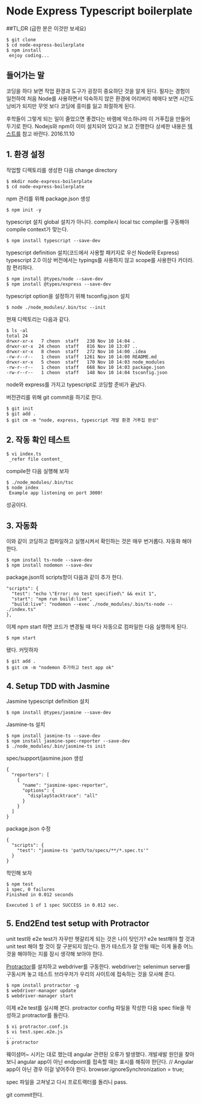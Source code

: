 # Node Express Typescript boilerplate

##TL;DR (급한 분은 이것만 보세요)
```
$ git clone
$ cd node-express-boilerplate
$ npm install
 enjoy coding...
```

## 들어가는 말
코딩을 하다 보면 작업 환경과 도구가 굉장히 중요하단 것을 알게 된다.
필자는 경험이 일천하여 처음 Node를 사용하면서 익숙하지 않은 환경에 어리버리 헤매다 보면 
시간도 낭비가 되지만 무엇 보다 코딩에 흥미를 잃고 좌절하게 된다.

후학들이 그렇게 되는 일이 줄었으면 좋겠다는 바램에 약소하나마 이 거푸집을 만들어 두기로 한다.
Nodejs와 npm이 이미 설치되어 있다고 보고 진행한다
상세한 내용은 [텍스트를](https://basarat.gitbooks.io/typescript/content/docs/quick/nodejs.html) 참고 바란다.
2016.11.10

## 1. 환경 설정
작업할 디렉토리를 생성한 다음 change directory
```
$ mkdir node-express-boilerplate
$ cd node-express-boilerplate
```
npm 관리를 위해 package.json 생성
```
$ npm init -y
```
typescript 설치
global 설치가 아니다.
compile시 local tsc compiler를 구동해야 compile context가 맞는다.
```
$ npm install typescript --save-dev
```
typescript definition 설치(코드에서 사용할 패키지로 우선 Node와 Express)
typescript 2.0 이상 버전에서는 typings를 사용하지 않고 scope를 사용한다 카더라.
참 편리하다.
```
$ npm install @types/node --save-dev
$ npm install @types/express --save-dev
```
typescript option을 설정하기 위해 tsconfig.json 설치
```
$ node ./node_modules/.bin/tsc --init
```

현재 디렉토리는 다음과 같다.

```
$ ls -al
total 24
drwxr-xr-x   7 cheon  staff   238 Nov 10 14:04 .
drwxr-xr-x  24 cheon  staff   816 Nov 10 13:07 ..
drwxr-xr-x   8 cheon  staff   272 Nov 10 14:00 .idea
-rw-r--r--   1 cheon  staff  1261 Nov 10 14:00 README.md
drwxr-xr-x   5 cheon  staff   170 Nov 10 14:03 node_modules
-rw-r--r--   1 cheon  staff   668 Nov 10 14:03 package.json
-rw-r--r--   1 cheon  staff   148 Nov 10 14:04 tsconfig.json
```

node와 express를 가지고 typescript로 코딩할 준비가 끝났다.

버전관리를 위해 git commit을 하기로 한다.
```
$ git init
$ git add .
$ git cm -m "node, express, typescript 개발 환경 거푸집 완성"
```
## 2. 작동 확인 테스트
```
$ vi index.ts
 _refer file content_
```
compile한 다음 실행해 보자
```
$ ./node_modules/.bin/tsc
$ node index
 Example app listening on port 3000!
```
성공이다.

## 3. 자동화
이와 같이 코딩하고 컴파일하고 실행시켜서 확인하는 것은 매우 번거롭다.
자동화 해야 한다.
```
$ npm install ts-node --save-dev
$ npm install nodemon --save-dev
```

package.json의 scripts항이 다음과 같이 추가 한다.
```
"scripts": {
  "test": "echo \"Error: no test specified\" && exit 1",
  "start": "npm run build:live",
  "build:live": "nodemon --exec ./node_modules/.bin/ts-node -- ./index.ts"
},
```

이제 npm start 하면 코드가 변경될 때 마다 자동으로 컴파일한 다음 실행하게 된다.
```
$ npm start
```

됐다. 커밋하자
```
$ git add .
$ git cm -m "nodemon 추가하고 test app ok"
```

## 4. Setup TDD with Jasmine

Jasmine typescript definition 설치
```
$ npm install @types/jasmine --save-dev
```
Jasmine-ts 설치
```
$ npm install jasmine-ts --save-dev
$ npm install jasmine-spec-reporter --save-dev
$ ./node_modules/.bin/jasmine-ts init
```
spec/support/jasmine.json 생성
```
{
  "reporters": [
    {
      "name": "jasmine-spec-reporter",
      "options": {
        "displayStacktrace": "all"
      }
    }
  ]
}
```

package.json 수정
```
{
  "scripts": {
    "test": "jasmine-ts 'path/to/specs/**/*.spec.ts'"
  }
}
```

학인해 보자
```
$ npm test
1 spec, 0 failures
Finished in 0.012 seconds

Executed 1 of 1 spec SUCCESS in 0.012 sec.
```

## 5. End2End test setup with Protractor

unit test와 e2e test가 자꾸만 헷갈리게 되는 것은 나이 탓인가?
e2e test해야 할 것과 unit test 해야 할 것이 잘 구분되지 않는다.
뭔가 테스트가 잘 안될 때는 이게 둘중 어느 것을 해야하는 지를 잠시 생각해 보아야 한다.

[Protractor](http://www.protractortest.org/#/)를 설치하고 webdriver를 구동한다.
webdriver는 selenimun server를 구동시켜 놓고 테스트 브라우저가 우리의 사이트에 접속하는 것을 모사해 준다.

```
$ npm install protractor -g
$ webdriver-manager update
$ webdriver-manager start
```

이제 e2e test를 실시해 본다.
protractor config 파일을 작성한 다음
spec file을 작성하고 protractor를 돌린다.
```
$ vi protractor.conf.js
$ vi test.spec.e2e.js
...
$ protractor
```
웨이셤머~ 시키는 대로 했는데  angular 관련된 오류가 발생했다.
개발새발 원인을 찾아보니 angular app이 아닌 endpoint를 접속할 때는 표시를 해줘야 한단다.
// Angular app이 아닌 경우 이걸 넣어주야 한다.
  browser.ignoreSynchronization = true;

spec 파일을 고쳐넣고 다시 프로트랙터를 돌리니 pass.

git commit한다.



